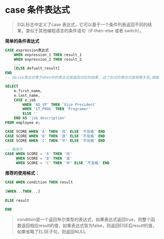 # case 条件表达式

> SQL标志中定义了case 表达式，它可以基于一个条件列表返回不同的结果，类似于其他编程语言的条件语句（if-then-else 或者 switch）。

**简单的条件表达式**

```sql
CASE expression表达式
	WHEN expression_1 THEN result_1
	WHEN expression_2 THEN result_2
	...
	[ELSE defualt_result]
END
-- 当case表达式等于when中的表达式就返回对应的结果, 这个形式的表达式是相等关系,根据case表达式取when中找

SELECT 
	e.first_name,
	e.last_name,
	CASE e.job 
		WHEN 'AD_VP' THEN 'Vice President'
		WHEN 'IT_PROG' THEN 'Programer'
		ELSE ''
    END AS 'job description'
FROM employee e;
```

```sql
CASE SCORE WHEN 'A' THEN '优' ELSE '不及格' END
CASE SCORE WHEN 'B' THEN '良' ELSE '不及格' END
CASE SCORE WHEN 'C' THEN '中' ELSE '不及格' END

-- 等同于
CASE WHEN SCORE = 'A' THEN '优'
     WHEN SCORE = 'B' THEN '良'
     WHEN SCORE = 'C' THEN '中' ELSE '不及格' END
```



**推荐的使用格式：**

```sql
CASE WHEN condition THEN result
 
[WHEN...THEN...]
 
ELSE result
 
END
```

> condition是一个返回布尔类型的表达式，如果表达式返回true，则整个函数返回相应result的值，如果表达式皆为false，则返回ElSE后result的值，如果省略了ELSE子句，则返回NULL